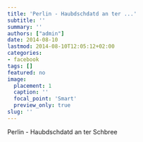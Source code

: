 ```yaml
---
title: 'Perlin - Haubdschdatd an ter ...'
subtitle: ''
summary: ''
authors: ["admin"]
date: 2014-08-10
lastmod: 2014-08-10T12:05:12+02:00
categories:
- facebook
tags: []
featured: no
image:
  placement: 1
  caption: ''
  focal_point: 'Smart'
  preview_only: true
slug: ''
---
```

Perlin - Haubdschdatd an ter Schbree

